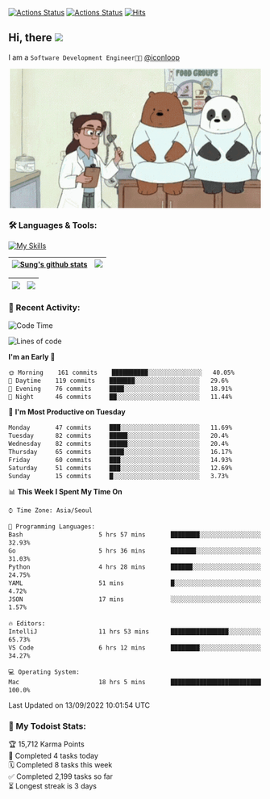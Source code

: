 
[![Actions Status](https://github.com/ddok2/ddok2/workflows/Todoist%20Readme/badge.svg)](https://github.com/ddok2/ddok2/actions)
[![Actions Status](https://github.com/ddok2/ddok2/workflows/wakatime-stats/badge.svg)](https://github.com/ddok2/ddok2/actions)
[![Hits](https://hits.seeyoufarm.com/api/count/incr/badge.svg?url=https%3A%2F%2Fgithub.com%2Fddok2&count_bg=%23FF9595&title_bg=%23555555&icon=github.svg&icon_color=%23FFFFFF&title=hits&edge_flat=false)](https://hits.seeyoufarm.com)

<!-- ![visitors](https://visitor-badge.laobi.icu/badge?page_id=ddok2.ddok2) -->
## Hi, there <img src="https://raw.githubusercontent.com/MartinHeinz/MartinHeinz/master/wave.gif" width="3%">

I am a `Software Development Engineer🧑‍💻` [@iconloop](https://github.com/iconloop)


<p align="center">
    <img align="center" alt="GIF" src="img/debugging.gif" />
</p>


### 🛠 Languages & Tools:

[![My Skills](https://skillicons.dev/icons?i=go,js,ts,py,express,react,svelte,jquery,pug,mongodb,mysql,redis,aws,docker,kubernetes)](https://skillicons.dev)


| <a href="https://github.com/ddok2"><img align="center" src="https://github-readme-stats.vercel.app/api?username=ddok2&show_icons=true&include_all_commits=true&count_private=true&theme=buefy&hide_border=true" alt="Sung's github stats" /></a> | <a href="https://github.com/ddok2"><img src="http://github-readme-streak-stats.herokuapp.com?user=ddok2&hide_border=true" /></a> |
| ------------- |------------- |


| <a href="https://github.com/ddok2"><img align="center" src="https://github-readme-stats.vercel.app/api/top-langs/?username=ddok2&theme=buefy&hide=html,css&hide_border=true" /></a> | <a href="https://github.com/ddok2"><img align="center" src="https://activity-graph.herokuapp.com/graph?username=ddok2&theme=github&hide_border=true" height="250" /></a> |
| ------------- |--------------------------------------------------------------------------------------------------------------------------------------------------------------------------|


<!-- <details open>
    <summary>📈 My GitHub Stats</summary>
    <p align="center">
        <a href="https://github.com/ddok2">
            <img align="center" src="https://github-readme-stats.vercel.app/api?username=ddok2&show_icons=true&include_all_commits=true&count_private=true&theme=buefy&hide_border=true" alt="Sung's github stats" />
        </a>
    </p>
</details>
<details>
    <summary>💬 Top Languages</summary>
    <p align="center"> 
        <a href="https://github.com/ddok2">
            <img align="center" src="https://github-readme-stats.vercel.app/api/top-langs/?username=ddok2&layout=compact&theme=buefy&hide=html,css&hide_border=true" />
        </a>
    </p>
</details> -->


### 🌈 Recent Activity:
<!--START_SECTION:waka-->
![Code Time](http://img.shields.io/badge/Code%20Time-1%2C770%20hrs%2058%20mins-blue)

![Lines of code](https://img.shields.io/badge/From%20Hello%20World%20I%27ve%20Written-285%20Thousand%20lines%20of%20code-blue)

**I'm an Early 🐤** 

```text
🌞 Morning    161 commits    ██████████░░░░░░░░░░░░░░░   40.05% 
🌆 Daytime    119 commits    ███████░░░░░░░░░░░░░░░░░░   29.6% 
🌃 Evening    76 commits     ████░░░░░░░░░░░░░░░░░░░░░   18.91% 
🌙 Night      46 commits     ██░░░░░░░░░░░░░░░░░░░░░░░   11.44%

```
📅 **I'm Most Productive on Tuesday** 

```text
Monday       47 commits     ███░░░░░░░░░░░░░░░░░░░░░░   11.69% 
Tuesday      82 commits     █████░░░░░░░░░░░░░░░░░░░░   20.4% 
Wednesday    82 commits     █████░░░░░░░░░░░░░░░░░░░░   20.4% 
Thursday     65 commits     ████░░░░░░░░░░░░░░░░░░░░░   16.17% 
Friday       60 commits     ███░░░░░░░░░░░░░░░░░░░░░░   14.93% 
Saturday     51 commits     ███░░░░░░░░░░░░░░░░░░░░░░   12.69% 
Sunday       15 commits     █░░░░░░░░░░░░░░░░░░░░░░░░   3.73%

```


📊 **This Week I Spent My Time On** 

```text
⌚︎ Time Zone: Asia/Seoul

💬 Programming Languages: 
Bash                     5 hrs 57 mins       ████████░░░░░░░░░░░░░░░░░   32.93% 
Go                       5 hrs 36 mins       ███████░░░░░░░░░░░░░░░░░░   31.03% 
Python                   4 hrs 28 mins       ██████░░░░░░░░░░░░░░░░░░░   24.75% 
YAML                     51 mins             █░░░░░░░░░░░░░░░░░░░░░░░░   4.72% 
JSON                     17 mins             ░░░░░░░░░░░░░░░░░░░░░░░░░   1.57%

🔥 Editors: 
IntelliJ                 11 hrs 53 mins      ████████████████░░░░░░░░░   65.73% 
VS Code                  6 hrs 12 mins       ████████░░░░░░░░░░░░░░░░░   34.27%

💻 Operating System: 
Mac                      18 hrs 5 mins       █████████████████████████   100.0%

```


 Last Updated on 13/09/2022 10:01:54 UTC
<!--END_SECTION:waka-->

### 🚧 My Todoist Stats:
<!-- TODO-IST:START -->
🏆  15,712 Karma Points           
🌸  Completed 4 tasks today           
🗓  Completed 8 tasks this week           
✅  Completed 2,199 tasks so far           
⏳  Longest streak is 3 days
<!-- TODO-IST:END -->

